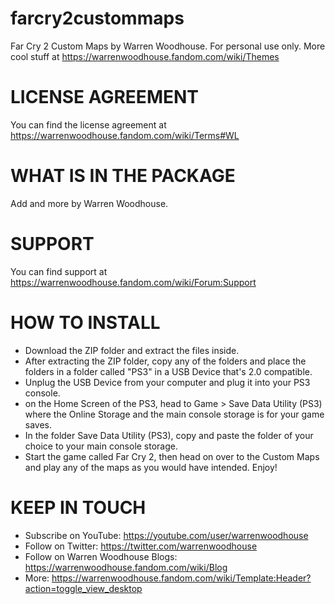 # farcry2custommaps
Far Cry 2 Custom Maps by Warren Woodhouse. For personal use only. More cool stuff at https://warrenwoodhouse.fandom.com/wiki/Themes

# LICENSE AGREEMENT
You can find the license agreement at https://warrenwoodhouse.fandom.com/wiki/Terms#WL

# WHAT IS IN THE PACKAGE
Add and more by Warren Woodhouse.

# SUPPORT
You can find support at https://warrenwoodhouse.fandom.com/wiki/Forum:Support

# HOW TO INSTALL
* Download the ZIP folder and extract the files inside.
* After extracting the ZIP folder, copy any of the folders and place the folders in a folder called "PS3" in a USB Device that's 2.0 compatible.
* Unplug the USB Device from your computer and plug it into your PS3 console.
* on the Home Screen of the PS3, head to Game > Save Data Utility (PS3) where the Online Storage and the main console storage is for your game saves.
* In the folder Save Data Utility (PS3), copy and paste the folder of your choice to your main console storage.
* Start the game called Far Cry 2, then head on over to the Custom Maps and play any of the maps as you would have intended. Enjoy!

# KEEP IN TOUCH
* Subscribe on YouTube: https://youtube.com/user/warrenwoodhouse
* Follow on Twitter: https://twitter.com/warrenwoodhouse
* Follow on Warren Woodhouse Blogs: https://warrenwoodhouse.fandom.com/wiki/Blog
* More: https://warrenwoodhouse.fandom.com/wiki/Template:Header?action=toggle_view_desktop
